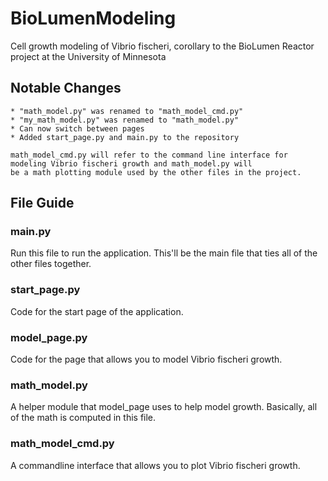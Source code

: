 # BioLumenModeling
Cell growth modeling of Vibrio fischeri, corollary to the BioLumen Reactor project at the University of Minnesota

## Notable Changes
    * "math_model.py" was renamed to "math_model_cmd.py"
    * "my_math_model.py" was renamed to "math_model.py"
    * Can now switch between pages
    * Added start_page.py and main.py to the repository
    
    math_model_cmd.py will refer to the command line interface for modeling Vibrio fischeri growth and math_model.py will
    be a math plotting module used by the other files in the project. 

## File Guide 
### main.py
Run this file to run the application. This'll be the main file that ties all of the other files together.

### start_page.py
Code for the start page of the application.

### model_page.py
Code for the page that allows you to model Vibrio fischeri growth.

### math_model.py
A helper module that model_page uses to help model growth. Basically, all of the math is computed in this file.

### math_model_cmd.py
A commandline interface that allows you to plot Vibrio fischeri growth.



